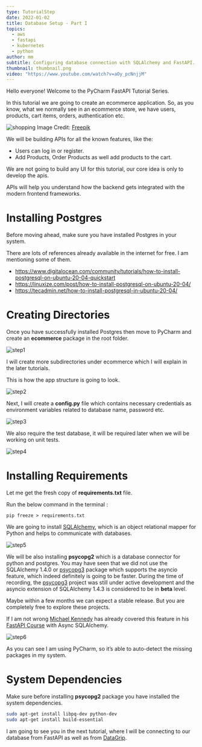 ```yaml
---
type: TutorialStep
date: 2022-01-02
title: Database Setup - Part I
topics:
  - aws
  - fastapi
  - kubernetes
  - python
author: mm
subtitle: Configuring database connection with SQLAlchemy and FastAPI.
thumbnail: thumbnail.png
video: "https://www.youtube.com/watch?v=aOy_pcNnjjM"
---
```


Hello everyone! Welcome to the PyCharm FastAPI Tutorial Series.

In this tutorial we are going to create an ecommerce application. So, as you know, what we normally see in an ecommerce store, we have users, products, cart items, orders, authentication etc.

![shopping](./images/shopping.png)
Image Credit: [Freepik](https://www.freepik.com/)

We will be building APIs for all the known features, like the:

- Users can log in or register.
- Add Products, Order Products as well add products to the cart.

We are not going to build any UI for this tutorial, our core idea is only to develop the apis.

APIs will help you understand how the backend gets integrated with the modern frontend frameworks.

# Installing Postgres

Before moving ahead, make sure you have installed Postgres in your system.

There are lots of references already available in the internet for free.
I am mentioning some of them.

- <https://www.digitalocean.com/community/tutorials/how-to-install-postgresql-on-ubuntu-20-04-quickstart>
- <https://linuxize.com/post/how-to-install-postgresql-on-ubuntu-20-04/>
- <https://tecadmin.net/how-to-install-postgresql-in-ubuntu-20-04/>

# Creating Directories

Once you have successfully installed Postgres then move to PyCharm and create an **ecommerce** package
in the root folder.

![step1](./steps/step1.png)

I will create more subdirectories under ecommerce which I will explain in the later tutorials.

This is how the app structure is going to look.

![step2](./steps/step2.png)

Next, I will create a **config.py** file which contains necessary credentials as
environment variables related to database name, password etc.

![step3](./steps/step3.png)

We also require the test database, it will be
required later when we will be working on unit tests.

![step4](./steps/step4.png)

# Installing Requirements

Let me get the fresh copy of **requirements.txt** file.

Run the below command in the terminal :

```
pip freeze > requirements.txt
```

We are going to install [SQLAlchemy](https://www.sqlalchemy.org/),
which is an object relational mapper for Python and helps to communicate with databases.

![step5](./steps/step5.png)

We will be also installing **psycopg2** which is a database connector for python and postgres. You may have seen that we did not use the SQLAlchemy 1.4.0 or [psycopg3](https://www.psycopg.org/psycopg3/) package which supports the asyncio feature, which indeed definitely is going to be faster. During the time of recording, the [psycopg3](https://www.psycopg.org/psycopg3/) project was still under active development and the asyncio extension of SQLAlchemy 1.4.3 is considered to be in **beta** level.

Maybe within a few months we can expect a stable release. But you are completely free to explore these projects.

If I am not wrong [Michael Kennedy](https://twitter.com/mkennedy) has already covered this feature in his [FastAPI Course](https://training.talkpython.fm/courses/full-html-web-applications-with-fastapi) with Async SQLAlchemy.

![step6](./steps/step6.png)

As you can see I am using PyCharm, so it’s able to auto-detect the missing packages in my system.

# System Dependencies

Make sure before installing **psycopg2** package you have installed the system dependencies.

```bash
sudo apt-get install libpq-dev python-dev
sudo apt-get install build-essential
```

I am going to see you in the next tutorial, where I will be connecting to our database from FastAPI as well as from [DataGrip](https://www.jetbrains.com/datagrip/).
